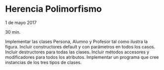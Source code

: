 # Herencia Polimorfismo
1 de mayo 2017

30 min.

Implementar las clases Persona, Alumno y Profesor tal como ilustra la figura. Incluir constructores default y con parámetros en todos los casos. Incluir destructores para todas las clases. Incluir métodos accesores y modificadores para todos los atributos. Implementar un programa que cree instancias de los tres tipos de clases.
